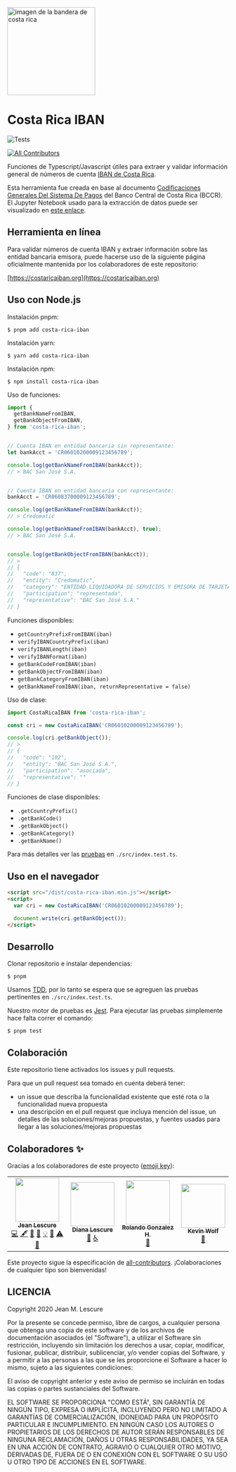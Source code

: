 <img src="https://upload.wikimedia.org/wikipedia/commons/f/f2/Flag_of_Costa_Rica.svg" alt="imagen de la bandera de costa rica" width="200" height="200">

# Costa Rica IBAN
![Tests](https://github.com/jeanlescure/costa-rica-iban/workflows/tests/badge.svg)
<!-- ALL-CONTRIBUTORS-BADGE:START - Do not remove or modify this section -->
[![All Contributors](https://img.shields.io/badge/all_contributors-4-orange.svg?style=flat-square)](#contributors-)
<!-- ALL-CONTRIBUTORS-BADGE:END -->

Funciones de Typescript/Javascript útiles para extraer y validar información general de números de cuenta [IBAN de Costa Rica](https://www.bccr.fi.cr/sistema-de-pagos/informaci%C3%B3n-general/iban).

Esta herramienta fue creada en base al documento [Codificaciones Generales Del Sistema De Pagos](https://raw.githubusercontent.com/jeanlescure/costa-rica-iban/master/assets/codificaciones-generales-del-sistema-de-pagos.pdf)
del Banco Central de Costa Rica (BCCR). El Jupyter Notebook usado para la extracción de datos puede
ser visualizado en [este enlace](https://raw.githubusercontent.com/jeanlescure/costa-rica-iban/master/assets/cotejando-codificaciones-generales-del-sistema-de-pagos.html).

## Herramienta en línea

Para validar números de cuenta IBAN y extraer información sobre las entidad bancaria emisora, puede hacerse uso de la siguiente página oficialmente mantenida por los colaboradores de este repositorio:

[https://costaricaiban.org](https://costaricaiban.org)

## Uso con Node.js

Instalación pnpm:

```
$ pnpm add costa-rica-iban
```

Instalación yarn:

```
$ yarn add costa-rica-iban
```

Instalación npm:

```
$ npm install costa-rica-iban
```

Uso de funciones:

```js
import {
  getBankNameFromIBAN,
  getBankObjectFromIBAN,
} from 'costa-rica-iban';


// Cuenta IBAN en entidad bancaria sin representante:
let bankAcct = 'CR06010200009123456789';

console.log(getBankNameFromIBAN(bankAcct));
// > BAC San José S.A.


// Cuenta IBAN en entidad bancaria con representante:
bankAcct = 'CR06083700009123456789';

console.log(getBankNameFromIBAN(bankAcct));
// > Credomatic

console.log(getBankNameFromIBAN(bankAcct), true);
// > BAC San José S.A.


console.log(getBankObjectFromIBAN(bankAcct));
// >
// {
//   "code": "837",
//   "entity": "Credomatic",
//   "category": "ENTIDAD LIQUIDADORA DE SERVICIOS Y EMISORA DE TARJETAS",
//   "participation": "representada",
//   "representative": "BAC San José S.A."
// }

```

Funciones disponibles:

- `getCountryPrefixFromIBAN(iban)`
- `verifyIBANCountryPrefix(iban)`
- `verifyIBANLength(iban)`
- `verifyIBANFormat(iban)`
- `getBankCodeFromIBAN(iban)`
- `getBankObjectFromIBAN(iban)`
- `getBankCategoryFromIBAN(iban)`
- `getBankNameFromIBAN(iban, returnRepresentative = false)`

Uso de clase:

```js
import CostaRicaIBAN from 'costa-rica-iban';

const cri = new CostaRicaIBAN('CR06010200009123456789');

console.log(cri.getBankObject());
// >
// {
//   "code": "102",
//   "entity": "BAC San José S.A.",
//   "participation": "asociada",
//   "representative": ""
// }
```

Funciones de clase disponibles:

- `.getCountryPrefix()`
- `.getBankCode()`
- `.getBankObject()`
- `.getBankCategory()`
- `.getBankName()`

Para más detalles ver las [pruebas](https://github.com/jeanlescure/costa-rica-iban/tree/master/src/index.test.js) en `./src/index.test.ts`.

## Uso en el navegador

```html
<script src="/dist/costa-rica-iban.min.js"></script>
<script>
  var cri = new CostaRicaIBAN('CR06010200009123456789');

  document.write(cri.getBankObject());
</script>
```

## Desarrollo

Clonar repositorio e instalar dependencias:

```
$ pnpm
```

Usamos [TDD](https://es.wikipedia.org/wiki/Desarrollo_guiado_por_pruebas), por lo tanto se espera que se agreguen las pruebas pertinentes en `./src/index.test.ts`.

Nuestro motor de pruebas es [Jest](https://jestjs.io/). Para ejecutar las pruebas simplemente hace falta correr el comando:

```
$ pnpm test
```

## Colaboración

Este repositorio tiene activados los issues y pull requests.

Para que un pull request sea tomado en cuenta deberá tener:

- un issue que describa la funcionalidad existente que esté rota o la funcionalidad nueva propuesta
- una descripción en el pull request que incluya mención del issue, un detalles de las soluciones/mejoras propuestas, y fuentes usadas para llegar a las soluciones/mejoras propuestas

## Colaboradores ✨

Gracias a los colaboradores de este proyecto ([emoji key](https://allcontributors.org/docs/en/emoji-key)):

<!-- ALL-CONTRIBUTORS-LIST:START - Do not remove or modify this section -->
<!-- prettier-ignore-start -->
<!-- markdownlint-disable -->
<table>
  <tr>
    <td align="center"><a href="https://jeanlescure.cr"><img src="https://avatars2.githubusercontent.com/u/3330339?v=4" width="100px;" alt=""/><br /><sub><b>Jean Lescure</b></sub></a><br /><a href="https://github.com/jeanlescure/costa-rica-iban/commits?author=jeanlescure" title="Code">💻</a> <a href="#content-jeanlescure" title="Content">🖋</a> <a href="https://github.com/jeanlescure/costa-rica-iban/commits?author=jeanlescure" title="Documentation">📖</a> <a href="#design-jeanlescure" title="Design">🎨</a> <a href="#example-jeanlescure" title="Examples">💡</a> <a href="#maintenance-jeanlescure" title="Maintenance">🚧</a> <a href="https://github.com/jeanlescure/costa-rica-iban/commits?author=jeanlescure" title="Tests">⚠️</a> <a href="#userTesting-jeanlescure" title="User Testing">📓</a></td>
    <td align="center"><a href="https://dianalu.design"><img src="https://avatars2.githubusercontent.com/u/1036995?v=4" width="100px;" alt=""/><br /><sub><b>Diana Lescure</b></sub></a><br /><a href="#userTesting-DiLescure" title="User Testing">📓</a> <a href="#a11y-DiLescure" title="Accessibility">️️️️♿️</a></td>
    <td align="center"><a href="https://github.com/RoloGH"><img src="https://avatars2.githubusercontent.com/u/16967799?v=4" width="100px;" alt=""/><br /><sub><b>Rolando Gonzalez H.</b></sub></a><br /><a href="https://github.com/jeanlescure/costa-rica-iban/pulls?q=is%3Apr+reviewed-by%3ARoloGH" title="Reviewed Pull Requests">👀</a></td>
    <td align="center"><a href="https://kevinwolf.dev"><img src="https://avatars2.githubusercontent.com/u/3157426?v=4" width="100px;" alt=""/><br /><sub><b>Kevin Wolf</b></sub></a><br /><a href="#ideas-iamkevinwolf" title="Ideas, Planning, & Feedback">🤔</a></td>
  </tr>
</table>

<!-- markdownlint-enable -->
<!-- prettier-ignore-end -->
<!-- ALL-CONTRIBUTORS-LIST:END -->

Este proyecto sigue la especificación de [all-contributors](https://github.com/all-contributors/all-contributors). ¡Colaboraciones de cualquier tipo son bienvenidas!

## LICENCIA

Copyright 2020 Jean M. Lescure

Por la presente se concede permiso, libre de cargos, a cualquier persona que obtenga una copia de este software y de los archivos de documentación asociados (el "Software"), a utilizar el Software sin restricción, incluyendo sin limitación los derechos a usar, copiar, modificar, fusionar, publicar, distribuir, sublicenciar, y/o vender copias del Software, y a permitir a las personas a las que se les proporcione el Software a hacer lo mismo, sujeto a las siguientes condiciones:

El aviso de copyright anterior y este aviso de permiso se incluirán en todas las copias o partes sustanciales del Software.

EL SOFTWARE SE PROPORCIONA "COMO ESTÁ", SIN GARANTÍA DE NINGÚN TIPO, EXPRESA O IMPLÍCITA, INCLUYENDO PERO NO LIMITADO A GARANTÍAS DE COMERCIALIZACIÓN, IDONEIDAD PARA UN PROPÓSITO PARTICULAR E INCUMPLIMIENTO. EN NINGÚN CASO LOS AUTORES O PROPIETARIOS DE LOS DERECHOS DE AUTOR SERÁN RESPONSABLES DE NINGUNA RECLAMACIÓN, DAÑOS U OTRAS RESPONSABILIDADES, YA SEA EN UNA ACCIÓN DE CONTRATO, AGRAVIO O CUALQUIER OTRO MOTIVO, DERIVADAS DE, FUERA DE O EN CONEXIÓN CON EL SOFTWARE O SU USO U OTRO TIPO DE ACCIONES EN EL SOFTWARE.
